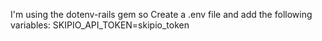 I'm using the dotenv-rails gem so Create a .env file and add the following variables:
SKIPIO_API_TOKEN=skipio_token
